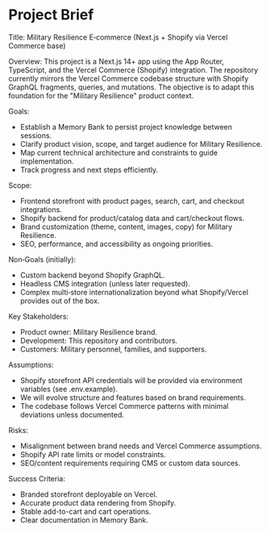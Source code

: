 # Project Brief

Title: Military Resilience E‑commerce (Next.js + Shopify via Vercel Commerce base)

Overview:
This project is a Next.js 14+ app using the App Router, TypeScript, and the Vercel Commerce (Shopify) integration. The repository currently mirrors the Vercel Commerce codebase structure with Shopify GraphQL fragments, queries, and mutations. The objective is to adapt this foundation for the "Military Resilience" product context.

Goals:
- Establish a Memory Bank to persist project knowledge between sessions.
- Clarify product vision, scope, and target audience for Military Resilience.
- Map current technical architecture and constraints to guide implementation.
- Track progress and next steps efficiently.

Scope:
- Frontend storefront with product pages, search, cart, and checkout integrations.
- Shopify backend for product/catalog data and cart/checkout flows.
- Brand customization (theme, content, images, copy) for Military Resilience.
- SEO, performance, and accessibility as ongoing priorities.

Non‑Goals (initially):
- Custom backend beyond Shopify GraphQL.
- Headless CMS integration (unless later requested).
- Complex multi‑store internationalization beyond what Shopify/Vercel provides out of the box.

Key Stakeholders:
- Product owner: Military Resilience brand.
- Development: This repository and contributors.
- Customers: Military personnel, families, and supporters.

Assumptions:
- Shopify storefront API credentials will be provided via environment variables (see .env.example).
- We will evolve structure and features based on brand requirements.
- The codebase follows Vercel Commerce patterns with minimal deviations unless documented.

Risks:
- Misalignment between brand needs and Vercel Commerce assumptions.
- Shopify API rate limits or model constraints.
- SEO/content requirements requiring CMS or custom data sources.

Success Criteria:
- Branded storefront deployable on Vercel.
- Accurate product data rendering from Shopify.
- Stable add-to-cart and cart operations.
- Clear documentation in Memory Bank.
